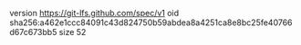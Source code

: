 version https://git-lfs.github.com/spec/v1
oid sha256:a462e1ccc84091c43d824750b59abdea8a4251ca8e8bc25fe40766d67c673bb5
size 52
